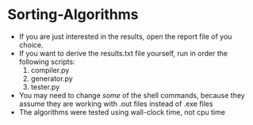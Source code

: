 # Sorting-Algorithms
- If you are just interested in the results, open the report file of you choice. 
- If you want to derive the results.txt file yourself, run in order the following scripts:
  1. compiler.py
  2. generator.py
  3. tester.py
- You may need to change _some_ of the shell commands, because they assume they are working with .out files instead of .exe files 
- The algorithms were tested using wall-clock time, not cpu time
